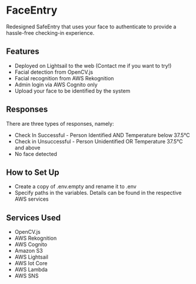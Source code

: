 # FaceEntry
Redesigned SafeEntry that uses your face to authenticate to provide a hassle-free checking-in experience.

## Features
- Deployed on Lightsail to the web (Contact me if you want to try!)
- Facial detection from OpenCV.js
- Facial recognition from AWS Rekognition
- Admin login via AWS Cognito only
- Upload your face to be identified by the system 

## Responses
There are three types of responses, namely: 
- Check In Successful - Person Identified AND Temperature below 37.5°C
- Check in Unsuccessful - Person Unidentified OR Temperature 37.5°C and above
- No face detected

## How to Set Up
- Create a copy of .env.empty and rename it to .env
- Specify paths in the variables. Details can be found in the respective AWS services

## Services Used
- OpenCV.js
- AWS Rekognition
- AWS Cognito
- Amazon S3
- AWS Lightsail
- AWS Iot Core
- AWS Lambda
- AWS SNS


